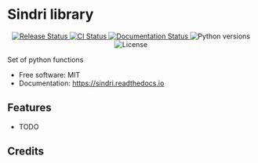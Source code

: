 # Sindri library


<p align="center">
<a href="https://pypi.python.org/pypi/sindri">
    <img src="https://img.shields.io/pypi/v/sindri.svg"
        alt = "Release Status">
</a>

<a href="https://github.com/DarkDemiurg/sindri/actions">
    <img src="https://github.com/DarkDemiurg/sindri/actions/workflows/dev.yml/badge.svg?branch=master" alt="CI Status">
</a>

<a href="https://sindri.readthedocs.io/en/latest/?badge=latest">
    <img src="https://readthedocs.org/projects/sindri/badge/?version=latest" alt="Documentation Status">
</a>

<img src="https://img.shields.io/pypi/pyversions/sindri" alt="Python versions">
<img src="https://img.shields.io/pypi/l/sindri" alt="License">
</p>


Set of python functions


* Free software: MIT
* Documentation: <https://sindri.readthedocs.io>


## Features

* TODO

## Credits
